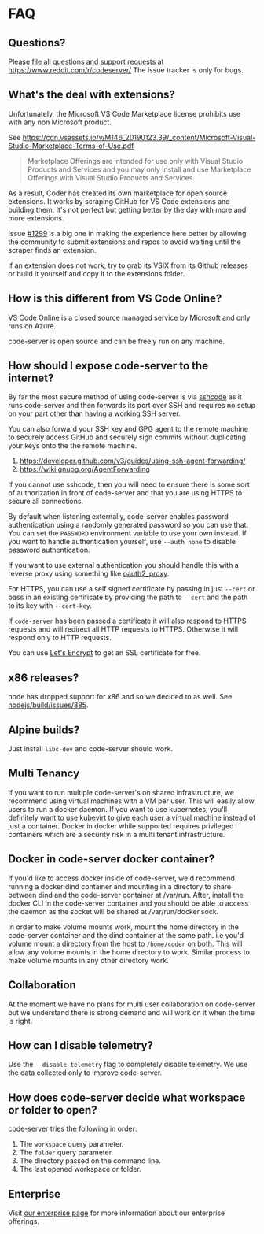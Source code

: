 # FAQ

## Questions?

Please file all questions and support requests at
https://www.reddit.com/r/codeserver/ The issue tracker is only for bugs.

## What's the deal with extensions?

Unfortunately, the Microsoft VS Code Marketplace license prohibits use with any
non Microsoft product.

See
https://cdn.vsassets.io/v/M146_20190123.39/_content/Microsoft-Visual-Studio-Marketplace-Terms-of-Use.pdf

> Marketplace Offerings are intended for use only with Visual Studio Products
> and Services and you may only install and use Marketplace Offerings with
> Visual Studio Products and Services.

As a result, Coder has created its own marketplace for open source extensions.
It works by scraping GitHub for VS Code extensions and building them. It's not
perfect but getting better by the day with more and more extensions.

Issue [#1299](https://github.com/cdr/code-server/issues/1299) is a big one in
making the experience here better by allowing the community to submit extensions
and repos to avoid waiting until the scraper finds an extension.

If an extension does not work, try to grab its VSIX from its Github releases or
build it yourself and copy it to the extensions folder.

## How is this different from VS Code Online?

VS Code Online is a closed source managed service by Microsoft and only runs on
Azure.

code-server is open source and can be freely run on any machine.

## How should I expose code-server to the internet?

By far the most secure method of using code-server is via
[sshcode](https://github.com/codercom/sshcode) as it runs code-server and then
forwards its port over SSH and requires no setup on your part other than having
a working SSH server.

You can also forward your SSH key and GPG agent to the remote machine to
securely access GitHub and securely sign commits without duplicating your keys
onto the the remote machine.

1. https://developer.github.com/v3/guides/using-ssh-agent-forwarding/
1. https://wiki.gnupg.org/AgentForwarding

If you cannot use sshcode, then you will need to ensure there is some sort of
authorization in front of code-server and that you are using HTTPS to secure all
connections.

By default when listening externally, code-server enables password
authentication using a randomly generated password so you can use that. You can
set the `PASSWORD` environment variable to use your own instead. If you want to
handle authentication yourself, use `--auth none` to disable password
authentication.

If you want to use external authentication you should handle this with a reverse
proxy using something like
[oauth2_proxy](https://github.com/pusher/oauth2_proxy).

For HTTPS, you can use a self signed certificate by passing in just `--cert` or
pass in an existing certificate by providing the path to `--cert` and the path
to its key with `--cert-key`.

If `code-server` has been passed a certificate it will also respond to HTTPS
requests and will redirect all HTTP requests to HTTPS. Otherwise it will respond
only to HTTP requests.

You can use [Let's Encrypt](https://letsencrypt.org/) to get an SSL certificate
for free.

## x86 releases?

node has dropped support for x86 and so we decided to as well. See
[nodejs/build/issues/885](https://github.com/nodejs/build/issues/885).

## Alpine builds?

Just install `libc-dev` and code-server should work.

## Multi Tenancy

If you want to run multiple code-server's on shared infrastructure, we recommend
using virtual machines with a VM per user. This will easily allow users to run a
docker daemon. If you want to use kubernetes, you'll definitely want to use
[kubevirt](https://kubevirt.io) to give each user a virtual machine instead of
just a container. Docker in docker while supported requires privileged
containers which are a security risk in a multi tenant infrastructure.

## Docker in code-server docker container?

If you'd like to access docker inside of code-server, we'd recommend running a
docker:dind container and mounting in a directory to share between dind and the
code-server container at /var/run. After, install the docker CLI in the
code-server container and you should be able to access the daemon as the socket
will be shared at /var/run/docker.sock.

In order to make volume mounts work, mount the home directory in the code-server
container and the dind container at the same path. i.e you'd volume mount a
directory from the host to `/home/coder` on both. This will allow any volume
mounts in the home directory to work. Similar process to make volume mounts in
any other directory work.

## Collaboration

At the moment we have no plans for multi user collaboration on code-server but
we understand there is strong demand and will work on it when the time is right.

## How can I disable telemetry?

Use the `--disable-telemetry` flag to completely disable telemetry. We use the
data collected only to improve code-server.

## How does code-server decide what workspace or folder to open?

code-server tries the following in order:

1. The `workspace` query parameter.
2. The `folder` query parameter.
3. The directory passed on the command line.
4. The last opened workspace or folder.

## Enterprise

Visit [our enterprise page](https://coder.com) for more information about our
enterprise offerings.
